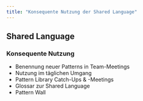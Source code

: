 ```yaml
---
title: "Konsequente Nutzung der Shared Language"
---
```

## Shared Language

### Konsequente Nutzung

- Benennung neuer Patterns in Team-Meetings
- Nutzung im täglichen Umgang
- Pattern Library Catch-Ups & -Meetings
- Glossar zur Shared Language
- Pattern Wall
